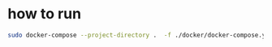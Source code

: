 # how to run

```bash
sudo docker-compose --project-directory .  -f ./docker/docker-compose.yaml  up --build
```
